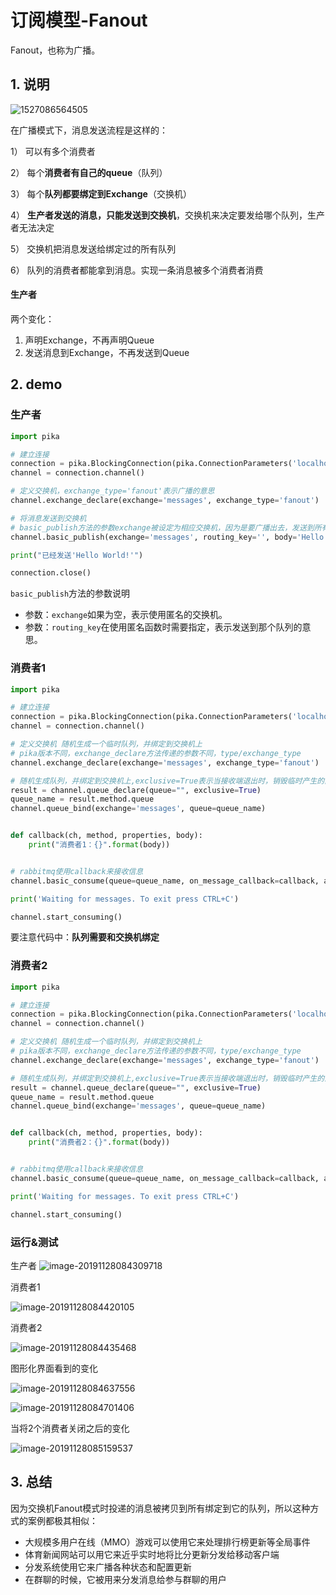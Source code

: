 # 订阅模型-Fanout

Fanout，也称为广播。

## 1. 说明

![1527086564505](assets/1527086564505.png)

在广播模式下，消息发送流程是这样的：

1） 可以有多个消费者

2） 每个**消费者有自己的queue**（队列）

3） 每个**队列都要绑定到Exchange**（交换机）

4） **生产者发送的消息，只能发送到交换机**，交换机来决定要发给哪个队列，生产者无法决定

5） 交换机把消息发送给绑定过的所有队列

6） 队列的消费者都能拿到消息。实现一条消息被多个消费者消费

#### 生产者

两个变化：

1. 声明Exchange，不再声明Queue
2. 发送消息到Exchange，不再发送到Queue

## 2. demo

### 生产者

```python
import pika

# 建立连接
connection = pika.BlockingConnection(pika.ConnectionParameters('localhost'))
channel = connection.channel()

# 定义交换机，exchange_type='fanout'表示广播的意思
channel.exchange_declare(exchange='messages', exchange_type='fanout')

# 将消息发送到交换机
# basic_publish方法的参数exchange被设定为相应交换机，因为是要广播出去，发送到所有队列，routing_key不需要设定
channel.basic_publish(exchange='messages', routing_key='', body='Hello World!')

print("已经发送'Hello World!'")

connection.close()
```

`basic_publish`方法的参数说明

- 参数：`exchange`如果为空，表示使用匿名的交换机。
- 参数：`routing_key`在使用匿名函数时需要指定，表示发送到那个队列的意思。

### 消费者1

```python
import pika

# 建立连接
connection = pika.BlockingConnection(pika.ConnectionParameters('localhost'))
channel = connection.channel()

# 定义交换机 随机生成一个临时队列，并绑定到交换机上
# pika版本不同，exchange_declare方法传递的参数不同，type/exchange_type
channel.exchange_declare(exchange='messages', exchange_type='fanout')

# 随机生成队列，并绑定到交换机上,exclusive=True表示当接收端退出时，销毁临时产生的队列，不会占用资源
result = channel.queue_declare(queue="", exclusive=True)
queue_name = result.method.queue
channel.queue_bind(exchange='messages', queue=queue_name)


def callback(ch, method, properties, body):
    print("消费者1：{}".format(body))


# rabbitmq使用callback来接收信息
channel.basic_consume(queue=queue_name, on_message_callback=callback, auto_ack=True)

print('Waiting for messages. To exit press CTRL+C')

channel.start_consuming()
```

要注意代码中：**队列需要和交换机绑定**

### 消费者2

```python
import pika

# 建立连接
connection = pika.BlockingConnection(pika.ConnectionParameters('localhost'))
channel = connection.channel()

# 定义交换机 随机生成一个临时队列，并绑定到交换机上
# pika版本不同，exchange_declare方法传递的参数不同，type/exchange_type
channel.exchange_declare(exchange='messages', exchange_type='fanout')

# 随机生成队列，并绑定到交换机上,exclusive=True表示当接收端退出时，销毁临时产生的队列，不会占用资源
result = channel.queue_declare(queue="", exclusive=True)
queue_name = result.method.queue
channel.queue_bind(exchange='messages', queue=queue_name)


def callback(ch, method, properties, body):
    print("消费者2：{}".format(body))


# rabbitmq使用callback来接收信息
channel.basic_consume(queue=queue_name, on_message_callback=callback, auto_ack=True)

print('Waiting for messages. To exit press CTRL+C')

channel.start_consuming()
```

### 运行&测试

生产者 ![image-20191128084309718](assets/image-20191128084309718.png)

消费者1

![image-20191128084420105](assets/image-20191128084420105.png)

消费者2

![image-20191128084435468](assets/image-20191128084435468.png)

图形化界面看到的变化

![image-20191128084637556](assets/image-20191128084637556.png)

![image-20191128084701406](assets/image-20191128084701406.png)

当将2个消费者关闭之后的变化

![image-20191128085159537](assets/image-20191128085159537.png)

## 3. 总结

因为交换机Fanout模式时投递的消息被拷贝到所有绑定到它的队列，所以这种方式的案例都极其相似：

- 大规模多用户在线（MMO）游戏可以使用它来处理排行榜更新等全局事件
- 体育新闻网站可以用它来近乎实时地将比分更新分发给移动客户端
- 分发系统使用它来广播各种状态和配置更新
- 在群聊的时候，它被用来分发消息给参与群聊的用户
